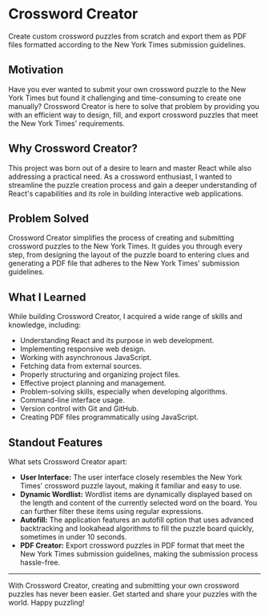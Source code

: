 # Crossword Creator

Create custom crossword puzzles from scratch and export them as PDF files formatted according to the New York Times submission guidelines.

## Motivation

Have you ever wanted to submit your own crossword puzzle to the New York Times but found it challenging and time-consuming to create one manually? Crossword Creator is here to solve that problem by providing you with an efficient way to design, fill, and export crossword puzzles that meet the New York Times' requirements.

## Why Crossword Creator?

This project was born out of a desire to learn and master React while also addressing a practical need. As a crossword enthusiast, I wanted to streamline the puzzle creation process and gain a deeper understanding of React's capabilities and its role in building interactive web applications.

## Problem Solved

Crossword Creator simplifies the process of creating and submitting crossword puzzles to the New York Times. It guides you through every step, from designing the layout of the puzzle board to entering clues and generating a PDF file that adheres to the New York Times' submission guidelines.

## What I Learned

While building Crossword Creator, I acquired a wide range of skills and knowledge, including:

- Understanding React and its purpose in web development.
- Implementing responsive web design.
- Working with asynchronous JavaScript.
- Fetching data from external sources.
- Properly structuring and organizing project files.
- Effective project planning and management.
- Problem-solving skills, especially when developing algorithms.
- Command-line interface usage.
- Version control with Git and GitHub.
- Creating PDF files programmatically using JavaScript.

## Standout Features

What sets Crossword Creator apart:

- **User Interface:** The user interface closely resembles the New York Times' crossword puzzle layout, making it familiar and easy to use.
- **Dynamic Wordlist:** Wordlist items are dynamically displayed based on the length and content of the currently selected word on the board. You can further filter these items using regular expressions.
- **Autofill:** The application features an autofill option that uses advanced backtracking and lookahead algorithms to fill the puzzle board quickly, sometimes in under 10 seconds.
- **PDF Creator:** Export crossword puzzles in PDF format that meet the New York Times submission guidelines, making the submission process hassle-free.

---

With Crossword Creator, creating and submitting your own crossword puzzles has never been easier. Get started and share your puzzles with the world. Happy puzzling!
